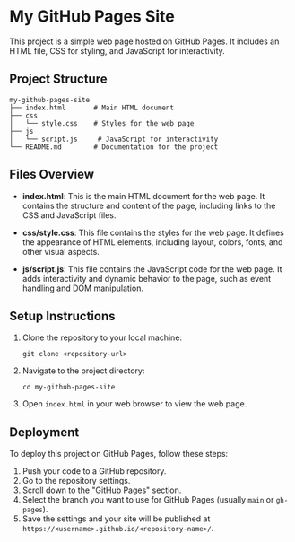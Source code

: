 # My GitHub Pages Site

This project is a simple web page hosted on GitHub Pages. It includes an HTML file, CSS for styling, and JavaScript for interactivity.

## Project Structure

```
my-github-pages-site
├── index.html       # Main HTML document
├── css
│   └── style.css    # Styles for the web page
├── js
│   └── script.js     # JavaScript for interactivity
└── README.md        # Documentation for the project
```

## Files Overview

- **index.html**: This is the main HTML document for the web page. It contains the structure and content of the page, including links to the CSS and JavaScript files.

- **css/style.css**: This file contains the styles for the web page. It defines the appearance of HTML elements, including layout, colors, fonts, and other visual aspects.

- **js/script.js**: This file contains the JavaScript code for the web page. It adds interactivity and dynamic behavior to the page, such as event handling and DOM manipulation.

## Setup Instructions

1. Clone the repository to your local machine:
   ```
   git clone <repository-url>
   ```

2. Navigate to the project directory:
   ```
   cd my-github-pages-site
   ```

3. Open `index.html` in your web browser to view the web page.

## Deployment

To deploy this project on GitHub Pages, follow these steps:

1. Push your code to a GitHub repository.
2. Go to the repository settings.
3. Scroll down to the "GitHub Pages" section.
4. Select the branch you want to use for GitHub Pages (usually `main` or `gh-pages`).
5. Save the settings and your site will be published at `https://<username>.github.io/<repository-name>/`.
